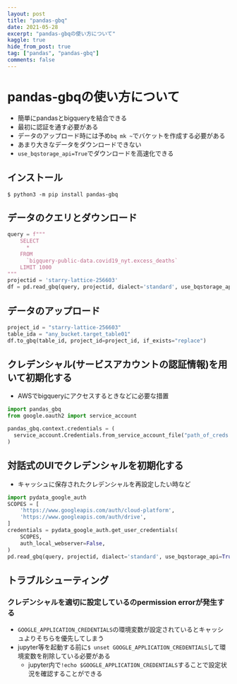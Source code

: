 ```yaml
---
layout: post
title: "pandas-gbq"
date: 2021-05-28
excerpt: "pandas-gbqの使い方について"
kaggle: true
hide_from_post: true
tag: ["pandas", "pandas-gbq"]
comments: false
---
```


# pandas-gbqの使い方について
 - 簡単にpandasとbigqueryを結合できる
 - 最初に認証を通す必要がある
 - データのアップロード時には予め`bq mk ~`でバケットを作成する必要がある
 - あまり大きなデータをダウンロードできない
 - `use_bqstorage_api=True`でダウンロードを高速化できる

## インストール

```console
$ python3 -m pip install pandas-gbq
```

## データのクエリとダウンロード

```python
query = f"""
    SELECT
	  *
    FROM
      `bigquery-public-data.covid19_nyt.excess_deaths`
	LIMIT 1000
"""
projectid = 'starry-lattice-256603'
df = pd.read_gbq(query, projectid, dialect='standard', use_bqstorage_api=True)
```

## データのアップロード

```python
project_id = "starry-lattice-256603"
table_ida = "any_bucket.target_table01"
df.to_gbq(table_id, project_id=project_id, if_exists="replace")
```

## クレデンシャル(サービスアカウントの認証情報)を用いて初期化する
 - AWSでbigqueryにアクセスするときなどに必要な措置

```python
import pandas_gbq
from google.oauth2 import service_account

pandas_gbq.context.credentials = (
  service_account.Credentials.from_service_account_file("path_of_creds.json")
)
```

## 対話式のUIでクレデンシャルを初期化する
 - キャッシュに保存されたクレデンシャルを再設定したい時など

```python
import pydata_google_auth
SCOPES = [
    'https://www.googleapis.com/auth/cloud-platform',
    'https://www.googleapis.com/auth/drive',
]
credentials = pydata_google_auth.get_user_credentials(
    SCOPES,
    auth_local_webserver=False,
)
pd.read_gbq(query, projectid, dialect='standard', use_bqstorage_api=True, credentials=credentials)
```

## トラブルシューティング

### クレデンシャルを適切に設定しているのpermission errorが発生する
 - `GOOGLE_APPLICATION_CREDENTIALS`の環境変数が設定されているとキャッシュよりそちらを優先してしまう
 - jupyter等を起動する前に`$ unset GOOGLE_APPLICATION_CREDENTIALS`して環境変数を削除している必要がある
   - jupyter内で`!echo $GOOGLE_APPLICATION_CREDENTIALS`することで設定状況を確認することができる
